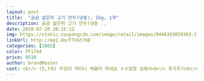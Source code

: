 ```yaml
---
layout: post 
title:  "곰곰 얇은피 고기 만두(냉동), 1kg, 1개" 
description: 곰곰 얇은피 고기 만두(냉동 ..
date: 2020-07-20 20:15:12 
img: https://static.coupangcdn.com/image/retail/images/9446393059303-1f72dd82-943f-4589-b671-662929ec3e39.jpg 
linkUrl: http://me2.do/FTnGt7mE 
categories: [1003] 
color: FF1744 
price: 8510 
author: brandMaster 
cont: <br/> (5,7세) 두덩이 먹더니 배불러 하네요 ㅎㅎ엄청 실해서<br/> 추가후기<br/>2.<br/> 만두와 같이 찔 내용물을 넣는다(떡도 맛있음)<br/>20개 들어 있으니 중량은 개당 50g 정도 되겠고, 오뚜기 XO 제품보다는 작습니다<br/>3.<br/> 물을 아주 살짝 두른다 뚜껑덮고 강불로 튀긴다<br/>4.<br/> 중간중간 바닥이 눌어타지않게 후라이팬 흔든다<br/>5.<br/> 물이 1/3 줄면 중<br/> - 약 순서로 줄이고 계속<br/>6.<br/> 물기가 없어질때까지 타지않게 눌린다음 꺼낸다<br/>XO만두는 너무 고기만 많아서 저처럼 채소 좋아하는 사람은 좀 아쉬웠거든요<br/> 가격  8,490원<br/> 용량  1000g (100g당 272kcal)<br/> 원산지  돼지고기(국산), 부추(국산,중국산)<br/> 유통기한  12/17일 까지 넉넉  (HACCP 인증)<br/> 조리방법  찜, 만두국, 에어프라이(180도에서 10분간)<br/>가 아주 잘 어우러져 있고 씹는맛도 좋았어요<br/> 
---
```

 